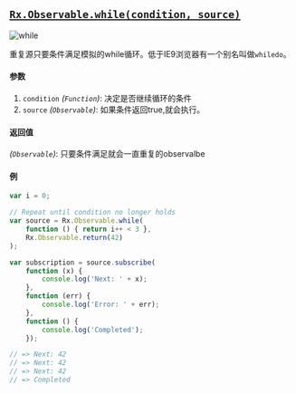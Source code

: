 ## [`Rx.Observable.while(condition, source)`](https://github.com/Reactive-Extensions/RxJS/blob/master/src/core/linq/observable/while.js)

![while](http://reactivex.io/documentation/operators/images/while.png)

重复源只要条件满足模拟的while循环。低于IE9浏览器有一个别名叫做`whiledo`。

#### 参数
1. `condition` *(`Function`)*: 决定是否继续循环的条件
2. `source` *(`Observable`)*: 如果条件返回true,就会执行。

#### 返回值
*(`Observable`)*: 只要条件满足就会一直重复的observalbe

#### 例

```js
var i = 0;

// Repeat until condition no longer holds
var source = Rx.Observable.while(
    function () { return i++ < 3 },
    Rx.Observable.return(42)
);

var subscription = source.subscribe(
    function (x) {
        console.log('Next: ' + x);
    },
    function (err) {
        console.log('Error: ' + err);
    },
    function () {
        console.log('Completed');
    });

// => Next: 42
// => Next: 42
// => Next: 42
// => Completed
```
[](http://jsbin.com/serat/1/embed?js,console)
